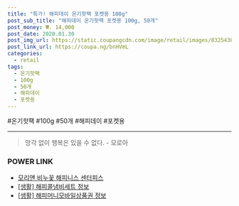 ```yaml
--- 
title: "특가! 해피데이 온기핫팩 포켓용 100g" 
post_sub_title: "해피데이 온기핫팩 포켓용 100g, 50개" 
post_money: ₩. 14,000 
post_date: 2020.01.30 
post_img_url: https://static.coupangcdn.com/image/retail/images/83254380766867-b5b492bf-16b6-42ec-b200-f14e93505b1b.jpg 
post_link_url: https://coupa.ng/bnHVmL 
categories: 
  - retail 
tags: 
  - 온기핫팩 
  - 100g 
  - 50개 
  - 해피데이 
  - 포켓용 
--- 
```

  #온기핫팩 #100g #50개 #해피데이 #포켓용 
<hr> 

> 망각 없이 행복은 있을 수 없다. - 모로아 


### POWER LINK

* <a href="https://blog.naver.com/an0733/221784524685" target="_blank">모리앤 비누꽃 해피니스 센터피스</a>
* <a href="https://blog.naver.com/sakai111/221761336089" target="_blank"> [생활] 해피콜냄비세트 정보 </a>
* <a href="https://blog.naver.com/fasyy4321/221761534785" target="_blank"> [생활] 해피머니모바일상품권 정보 </a>
